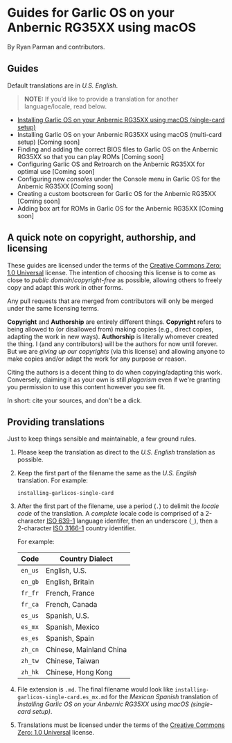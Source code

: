# Guides for Garlic OS on your Anbernic RG35XX using macOS

By Ryan Parman and contributors.

## Guides

Default translations are in _U.S. English_.

> **NOTE:** If you’d like to provide a translation for another language/locale, read below.

* [Installing Garlic OS on your Anbernic RG35XX using macOS (single-card setup)](docs/installing-garlicos-single-card.en_us.md)
* Installing Garlic OS on your Anbernic RG35XX using macOS (multi-card setup) [Coming soon]
* Finding and adding the correct BIOS files to Garlic OS on the Anbernic RG35XX so that you can play ROMs [Coming soon]
* Configuring Garlic OS and Retroarch on the Anbernic RG35XX for optimal use [Coming soon]
* Configuring new _consoles_ under the Console menu in Garlic OS for the Anbernic RG35XX [Coming soon]
* Creating a custom bootscreen for Garlic OS for the Anbernic RG35XX [Coming soon]
* Adding box art for ROMs in Garlic OS for the Anbernic RG35XX [Coming soon]

## A quick note on copyright, authorship, and licensing

These guides are licensed under the terms of the [Creative Commons Zero: 1.0 Universal](https://creativecommons.org/publicdomain/zero/1.0/) license. The intention of choosing this license is to come as close to _public domain_/_copyright-free_ as possible, allowing others to freely copy and adapt this work in other forms.

Any pull requests that are merged from contributors will only be merged under the same licensing terms.

**Copyright** and **Authorship** are entirely different things. **Copyright** refers to being allowed to (or disallowed from) making copies (e.g., direct copies, adapting the work in new ways). **Authorship** is literally whomever created the thing. I (and any contributors) will be the authors for now until forever. But we are _giving up our copyrights_ (via this license) and allowing anyone to make copies and/or adapt the work for any purpose or reason.

Citing the authors is a decent thing to do when copying/adapting this work. Conversely, claiming it as your own is still _plagarism_ even if we're granting you permission to use this content however you see fit.

In short: cite your sources, and don't be a dick.

## Providing translations

Just to keep things sensible and maintainable, a few ground rules.

1. Please keep the translation as direct to the _U.S. English_ translation as possible.

1. Keep the first part of the filename the same as the _U.S. English_ translation. For example:

    ```plain
    installing-garlicos-single-card
    ```

1. After the first part of the filename, use a period (`.`) to delimit the _locale code_ of the translation. A _complete_ locale code is comprised of a 2-character [ISO 639-1](https://en.wikipedia.org/wiki/List_of_ISO_639-1_codes) language identifer, then an underscore (`_`), then a 2-character [ISO 3166-1](https://en.wikipedia.org/wiki/ISO_3166-1#Current_codes) country identifier.

    For example:

    | Code    | Country Dialect         |
    |---------|-------------------------|
    | `en_us` | English, U.S.           |
    | `en_gb` | English, Britain        |
    | `fr_fr` | French, France          |
    | `fr_ca` | French, Canada          |
    | `es_us` | Spanish, U.S.           |
    | `es_mx` | Spanish, Mexico         |
    | `es_es` | Spanish, Spain          |
    | `zh_cn` | Chinese, Mainland China |
    | `zh_tw` | Chinese, Taiwan         |
    | `zh_hk` | Chinese, Hong Kong      |

1. File extension is `.md`. The final filename would look like `installing-garlicos-single-card.es_mx.md` for the _Mexican Spanish_ translation of _Installing Garlic OS on your Anbernic RG35XX using macOS (single-card setup)_.

1. Translations must be licensed under the terms of the [Creative Commons Zero: 1.0 Universal](https://creativecommons.org/publicdomain/zero/1.0/) license.
